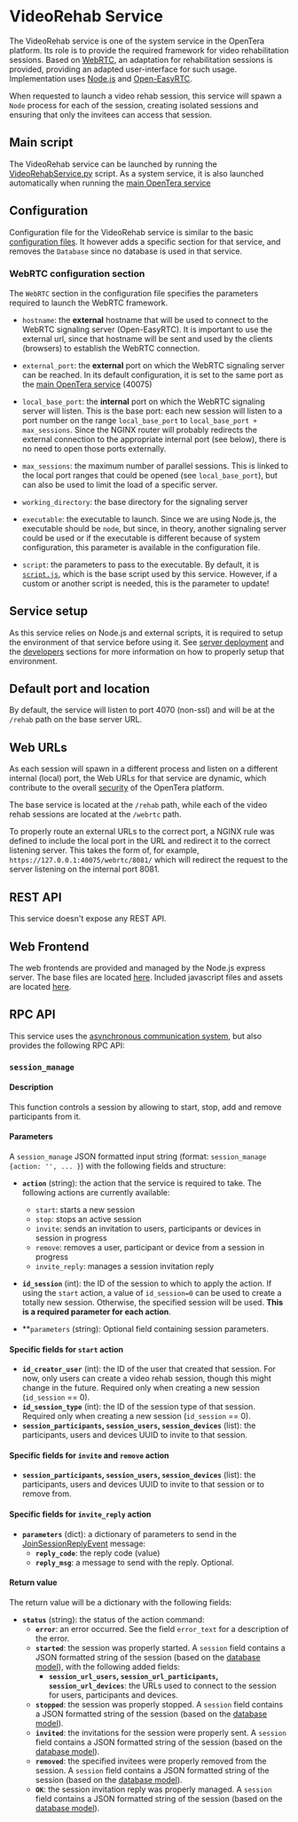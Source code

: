 # VideoRehab Service
The VideoRehab service is one of the system service in the OpenTera platform. Its role is to provide the required framework for video rehabilitation sessions. Based on [WebRTC](https://webrtc.org/), an adaptation for rehabilitation sessions is provided, providing an adapted user-interface for such usage. Implementation uses [Node.js](https://nodejs.org) and [Open-EasyRTC](https://github.com/open-easyrtc/open-easyrtc).

When requested to launch a video rehab session, this service will spawn a `Node` process for each of the session, creating isolated sessions and ensuring that only the invitees can access that session.

## Main script
The VideoRehab service can be launched by running the [VideoRehabService.py](https://github.com/introlab/opentera/blob/main/teraserver/python/services/VideoRehabService/VideoRehabService.py) script. As a system service, it is also launched automatically when running the [main OpenTera service](TeraServer-Service)

## Configuration
Configuration file for the VideoRehab service is similar to the basic [configuration files](Configuration-files). It however adds a specific section for that service, and removes the `Database` since no database is used in that service.

### WebRTC configuration section
The `WebRTC` section in the configuration file specifies the parameters required to launch the WebRTC framework.

* `hostname`: the **external** hostname that will be used to connect to the WebRTC signaling server (Open-EasyRTC). It is important to use the external url, since that hostname will be sent and used by the clients (browsers) to establish the WebRTC connection.

* `external_port`: the **external** port on which the WebRTC signaling server can be reached. In its default configuration, it is set to the same port as the [main OpenTera service](TeraServer-Service) (40075)

* `local_base_port`: the **internal** port on which the WebRTC signaling server will listen. This is the base port: each new session will listen to a port number on the range `local_base_port` to `local_base_port + max_sessions`. Since the NGINX router will probably redirects the external connection to the appropriate internal port (see below), there is no need to open those ports externally.

* `max_sessions`: the maximum number of parallel sessions. This is linked to the local port ranges that could be opened (see `local_base_port`), but can also be used to limit the load of a specific server.

* `working_directory`: the base directory for the signaling server

* `executable`: the executable to launch. Since we are using Node.js, the executable should be `node`, but since, in theory, another signaling server could be used or if the executable is different because of system configuration, this parameter is available in the configuration file.

* `script`: the parameters to pass to the executable. By default, it is [`script.js`](https://github.com/introlab/opentera/blob/main/teraserver/easyrtc/server.js), which is the base script used by this service. However, if a custom or another script is needed, this is the parameter to update!

## Service setup
As this service relies on Node.js and external scripts, it is required to setup the environment of that service before using it. See [server deployment](Deployment) and the [developers](Developers) sections for more information on how to properly setup that environment.

## Default port and location
By default, the service will listen to port 4070 (non-ssl) and will be at the `/rehab` path on the base server URL.

## Web URLs
As each session will spawn in a different process and listen on a different internal (local) port, the Web URLs for that service are dynamic, which contribute to the overall [security](Security) of the OpenTera platform.

The base service is located at the `/rehab` path, while each of the video rehab sessions are located at the `/webrtc` path.

To properly route an external URLs to the correct port, a NGINX rule was defined to include the local port in the URL and redirect it to the correct listening server. This takes the form of, for example, `https://127.0.0.1:40075/webrtc/8081/` which will redirect the request to the server listening on the internal port 8081.

## REST API
This service doesn't expose any REST API.

## Web Frontend
The web frontends are provided and managed by the Node.js express server. The base files are located [here](https://github.com/introlab/opentera/tree/main/teraserver/easyrtc/protected). Included javascript files and assets are located [here](https://github.com/introlab/opentera/tree/main/teraserver/easyrtc/static).

## RPC API
This service uses the [asynchronous communication system](Internal-services-communication-module), but also provides the following RPC API:

### `session_manage`
#### Description
This function controls a session by allowing to start, stop, add and remove participants from it.

#### Parameters
A `session_manage` JSON formatted input string (format: `session_manage {action: '', ... }`) with the following fields and structure:

* **`action`** (string): the action that the service is required to take. The following actions are currently available:
  * `start`: starts a new session
  * `stop`: stops an active session
  * `invite`: sends an invitation to users, participants or devices in session in progress
  * `remove`: removes a user, participant or device from a session in progress
  * `invite_reply`: manages a session invitation reply

* **`id_session`** (int): the ID of the session to which to apply the action. If using the `start` action, a value of `id_session=0` can be used to create a totally new session. Otherwise, the specified session will be used. **This is a required parameter for each action**.

* **`parameters` (string): Optional field containing session parameters.

#### Specific fields for `start` action
* **`id_creator_user`** (int): the ID of the user that created that session. For now, only users can create a video rehab session, though this might change in the future. Required only when creating a new session (`id_session` == 0).
* **`id_session_type`** (int): the ID of the session type of that session. Required only when creating a new session (`id_session` == 0).
* **`session_participants`, `session_users`, `session_devices`** (list): the participants, users and devices UUID to invite to that session.

#### Specific fields for `invite` and `remove` action
* **`session_participants`, `session_users`, `session_devices`** (list): the participants, users and devices UUID to invite to that session or to remove from.

#### Specific fields for `invite_reply` action
* **`parameters`** (dict): a dictionary of parameters to send in the [JoinSessionReplyEvent](https://github.com/introlab/opentera_messages/blob/master/proto/JoinSessionReplyEvent.proto) message:
  * **`reply_code`**: the reply code (value)
  * **`reply_msg`**: a message to send with the reply. Optional.

#### Return value
The return value will be a dictionary with the following fields:
* **`status`** (string): the status of the action command:
  * **`error`**: an error occurred. See the field `error_text` for a description of the error.
  * **`started`**: the session was properly started. A `session` field contains a JSON formatted string of the session (based on the [database model](Database-Structure)), with the following added fields:
    * **`session_url_users`, `session_url_participants`, `session_url_devices`**: the URLs used to connect to the session for users, participants and devices.
  * **`stopped`**: the session was properly stopped. A `session` field contains a JSON formatted string of the session (based on the [database model](Database-Structure)).
  * **`invited`**: the invitations for the session were properly sent. A `session` field contains a JSON formatted string of the session (based on the [database model](Database-Structure)).
  * **`removed`**: the specified invitees were properly removed from the session. A `session` field contains a JSON formatted string of the session (based on the [database model](Database-Structure)).
  * **`OK`**: the session invitation reply was properly managed. A `session` field contains a JSON formatted string of the session (based on the [database model](Database-Structure)).